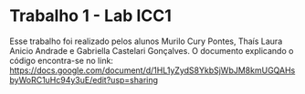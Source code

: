 # Trabalho 1 - Lab ICC1
Esse trabalho foi realizado pelos alunos Murilo Cury Pontes, Thaís Laura Anicio Andrade e Gabriella Castelari Gonçalves.
O documento explicando o código encontra-se no link: https://docs.google.com/document/d/1HL1yZydS8YkbSjWbJM8kmUGQAHsbyWoRC1uHc94y3uE/edit?usp=sharing
